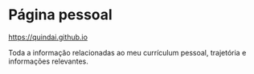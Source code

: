 # Página pessoal 

https://quindai.github.io

Toda a informação relacionadas ao meu currículum pessoal, trajetória e informações relevantes.
